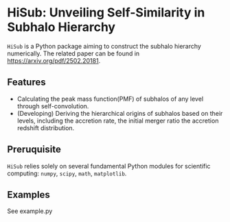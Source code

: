 # HiSub: Unveiling Self-Similarity in Subhalo Hierarchy
`HiSub` is a Python package aiming to construct the subhalo hierarchy numerically. The related paper can be found in https://arxiv.org/pdf/2502.20181. 

## Features
- Calculating the peak mass function(PMF) of subhalos of any level through self-convolution.
- (Developing) Deriving the hierarchical origins of subhalos based on their levels, including the accretion rate, the initial merger ratio
  the accretion redshift distribution. 
## Preruquisite
`HiSub` relies solely on several fundamental Python modules for scientific computing:  `numpy`, `scipy`, `math`, `matplotlib`.

## Examples
See example.py
